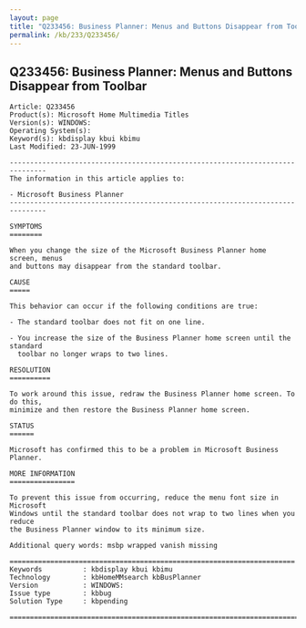 ```yaml
---
layout: page
title: "Q233456: Business Planner: Menus and Buttons Disappear from Toolbar"
permalink: /kb/233/Q233456/
---
```


## Q233456: Business Planner: Menus and Buttons Disappear from Toolbar

	Article: Q233456
	Product(s): Microsoft Home Multimedia Titles
	Version(s): WINDOWS:
	Operating System(s): 
	Keyword(s): kbdisplay kbui kbimu
	Last Modified: 23-JUN-1999
	
	-------------------------------------------------------------------------------
	The information in this article applies to:
	
	- Microsoft Business Planner 
	-------------------------------------------------------------------------------
	
	SYMPTOMS
	========
	
	When you change the size of the Microsoft Business Planner home screen, menus
	and buttons may disappear from the standard toolbar.
	
	CAUSE
	=====
	
	This behavior can occur if the following conditions are true:
	
	- The standard toolbar does not fit on one line.
	
	- You increase the size of the Business Planner home screen until the standard
	  toolbar no longer wraps to two lines.
	
	RESOLUTION
	==========
	
	To work around this issue, redraw the Business Planner home screen. To do this,
	minimize and then restore the Business Planner home screen.
	
	STATUS
	======
	
	Microsoft has confirmed this to be a problem in Microsoft Business Planner.
	
	MORE INFORMATION
	================
	
	To prevent this issue from occurring, reduce the menu font size in Microsoft
	Windows until the standard toolbar does not wrap to two lines when you reduce
	the Business Planner window to its minimum size.
	
	Additional query words: msbp wrapped vanish missing
	
	======================================================================
	Keywords          : kbdisplay kbui kbimu 
	Technology        : kbHomeMMsearch kbBusPlanner
	Version           : WINDOWS:
	Issue type        : kbbug
	Solution Type     : kbpending
	
	=============================================================================
	
